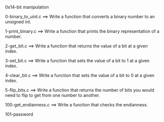 0x14-bit manipulation

0-binary_to_uint.c ==> Write a function that converts a binary number to an unsigned int.

1-print_binary.c ==> Write a function that prints the binary representation of a number.

2-get_bit.c ==> Write a function that returns the value of a bit at a given index.

3-set_bit.c ==> Write a function that sets the value of a bit to 1 at a given index.

4-clear_bit.c ==> Write a function that sets the value of a bit to 0 at a given index.

5-flip_bits.c ==> Write a function that returns the number of bits you would need to flip to get from one number to another.

100-get_endianness.c ==> Write a function that checks the endianness.

101-password
